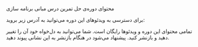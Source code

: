 محتوای دوره‌ی حل تمرین درس مبانی برنامه سازی



برای دسترسی به ویدئوهای این دوره می‌توانید به آدرس زیر بروید:



تمامی محتوای این دوره و ویدئوها رایگان است. شما می‌توانید به دل‌خواه خود آن را تغییر دهید و بازنشر کنید. پیشنهاد می‌شود در هنگام بازنشر به این نشانی پیوند دهید.